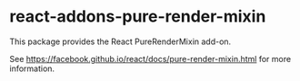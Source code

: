 # react-addons-pure-render-mixin

This package provides the React PureRenderMixin add-on.

See <https://facebook.github.io/react/docs/pure-render-mixin.html> for more information.
